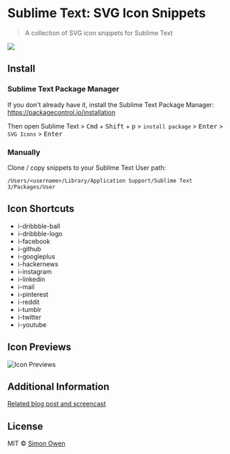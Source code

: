 # Sublime Text: SVG Icon Snippets

> A collection of SVG icon snippets for Sublime Text

![](http://g.recordit.co/Jbyst8YSsj.gif)


## Install

### Sublime Text Package Manager

If you don't already have it, install the Sublime Text Package Manager:
https://packagecontrol.io/installation

Then open Sublime Text > <kbd>Cmd</kbd> + <kbd>Shift</kbd> + <kbd>p</kbd> > `install package` > <kbd>Enter</kbd> > `SVG Icons` > <kbd>Enter</kbd>

### Manually

Clone / copy snippets to your Sublime Text User path:

```
/Users/<username>/Library/Application Support/Sublime Text 3/Packages/User
```


## Icon Shortcuts

* i-dribbble-ball
* i-dribbble-logo
* i-facebook
* i-github
* i-googleplus
* i-hackernews
* i-instagram
* i-linkedin
* i-mail
* i-pinterest
* i-reddit
* i-tumblr
* i-twitter
* i-youtube


## Icon Previews

![Icon Previews](https://cloud.githubusercontent.com/assets/1136114/9393771/fa94d2ee-477b-11e5-9db4-16301b17e76e.png)


## Additional Information

[Related blog post and screencast](http://s10wen.com/blog/2015/08/15/post-SVG-Icons-Sublime-Text-Package/)


## License

MIT © [Simon Owen](http://s10wen.com)
